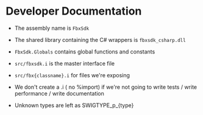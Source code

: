 # Developer Documentation

* The assembly name is ```FbxSdk```
* The shared library containing the C# wrappers is ```fbxsdk_csharp.dll```
* ```FbxSdk.Globals``` contains global functions and constants

* ```src/fbxsdk.i``` is the master interface file
* ```src/fbx{classname}.i``` for files we're exposing

* We don't create a .i ( no %import) if we're not going to write tests / write performance / write documentation

* Unknown types are left as SWIGTYPE_p_{type}
